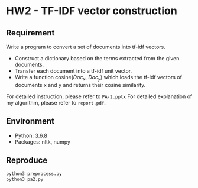 # HW2 - TF-IDF vector construction

## Requirement
Write a program to convert a set of documents into tf-idf vectors.
- Construct a dictionary based on the terms extracted from the given documents.
- Transfer each document into a tf-idf unit vector.
- Write a function cosine($Doc_{x}$, $Doc_{y}$) which loads the tf-idf vectors of documents x and y and returns their cosine similarity.

For detailed instruction, please refer to `PA-2.pptx`
For detailed explanation of my algorithm, please refer to `report.pdf`.


## Environment
- Python: 3.6.8
- Packages: nltk, numpy

## Reproduce
```bash
python3 preprocess.py
python3 pa2.py
```
